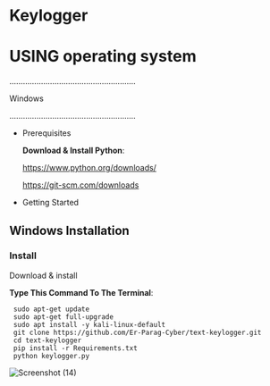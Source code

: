 # Keylogger

<h1>USING operating system </h1>


........................................................

                                                              
<h>
  
Windows

........................................................

<h>
  

 * Prerequisites

     
      **Download & Install Python**: 

   https://www.python.org/downloads/

   https://git-scm.com/downloads

- Getting Started


## Windows Installation

  ### Install
Download & install 

 **Type This Command To The Terminal**:   
     
     sudo apt-get update
     sudo apt-get full-upgrade
     sudo apt install -y kali-linux-default
     git clone https://github.com/Er-Parag-Cyber/text-keylogger.git
     cd text-keylogger
     pip install -r Requirements.txt
     python keylogger.py


![Screenshot (14)](https://github.com/Er-Parag-Cyber/text-keylogger/assets/62016806/84372134-d64d-4acb-b19b-9983e26c436f)





